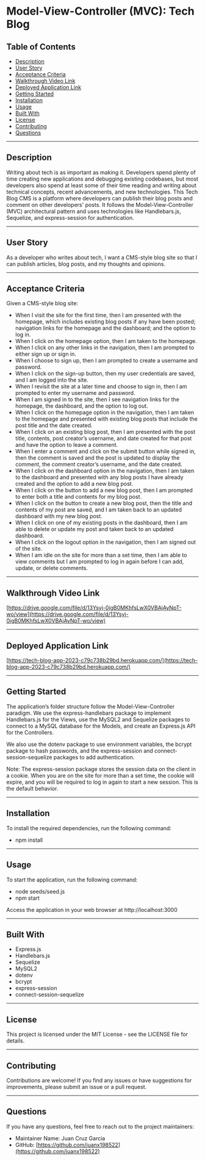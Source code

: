 # Model-View-Controller (MVC): Tech Blog

## Table of Contents
- [Description](#description)
- [User Story](#user-story)
- [Acceptance Criteria](#acceptance-criteria)
- [Walkthrough Video Link](#walkthrough-video-link)
- [Deployed Application Link](#deployed-application-link)
- [Getting Started](#getting-started)
- [Installation](#installation)
- [Usage](#usage)
- [Built With](#built-with)
- [License](#license)
- [Contributing](#contributing)
- [Questions](#questions)

---

## Description

Writing about tech is as important as making it. Developers spend plenty of time creating new applications and debugging existing codebases, but most developers also spend at least some of their time reading and writing about technical concepts, recent advancements, and new technologies. This Tech Blog CMS is a platform where developers can publish their blog posts and comment on other developers' posts. It follows the Model-View-Controller (MVC) architectural pattern and uses technologies like Handlebars.js, Sequelize, and express-session for authentication.

---

## User Story

As a developer who writes about tech, I want a CMS-style blog site so that I can publish articles, blog posts, and my thoughts and opinions.

---

## Acceptance Criteria

Given a CMS-style blog site:

- When I visit the site for the first time, then I am presented with the homepage, which includes existing blog posts if any have been posted; navigation links for the homepage and the dashboard; and the option to log in.
- When I click on the homepage option, then I am taken to the homepage.
- When I click on any other links in the navigation, then I am prompted to either sign up or sign in.
- When I choose to sign up, then I am prompted to create a username and password.
- When I click on the sign-up button, then my user credentials are saved, and I am logged into the site.
- When I revisit the site at a later time and choose to sign in, then I am prompted to enter my username and password.
- When I am signed in to the site, then I see navigation links for the homepage, the dashboard, and the option to log out.
- When I click on the homepage option in the navigation, then I am taken to the homepage and presented with existing blog posts that include the post title and the date created.
- When I click on an existing blog post, then I am presented with the post title, contents, post creator’s username, and date created for that post and have the option to leave a comment.
- When I enter a comment and click on the submit button while signed in, then the comment is saved and the post is updated to display the comment, the comment creator’s username, and the date created.
- When I click on the dashboard option in the navigation, then I am taken to the dashboard and presented with any blog posts I have already created and the option to add a new blog post.
- When I click on the button to add a new blog post, then I am prompted to enter both a title and contents for my blog post.
- When I click on the button to create a new blog post, then the title and contents of my post are saved, and I am taken back to an updated dashboard with my new blog post.
- When I click on one of my existing posts in the dashboard, then I am able to delete or update my post and taken back to an updated dashboard.
- When I click on the logout option in the navigation, then I am signed out of the site.
- When I am idle on the site for more than a set time, then I am able to view comments but I am prompted to log in again before I can add, update, or delete comments.

---

## Walkthrough Video Link
[https://drive.google.com/file/d/13Ysyj-0igB0MKhfsLwX0VBAjAyNpT-wo/view](https://drive.google.com/file/d/13Ysyj-0igB0MKhfsLwX0VBAjAyNpT-wo/view)

---

## Deployed Application Link
[https://tech-blog-app-2023-c79c738b29bd.herokuapp.com/](https://tech-blog-app-2023-c79c738b29bd.herokuapp.com/)

---

## Getting Started

The application’s folder structure follow the Model-View-Controller paradigm. We use the express-handlebars package to implement Handlebars.js for the Views, use the MySQL2 and Sequelize packages to connect to a MySQL database for the Models, and create an Express.js API for the Controllers.

We also use the dotenv package to use environment variables, the bcrypt package to hash passwords, and the express-session and connect-session-sequelize packages to add authentication.

Note: The express-session package stores the session data on the client in a cookie. When you are on the site for more than a set time, the cookie will expire, and you will be required to log in again to start a new session. This is the default behavior.

---

## Installation

To install the required dependencies, run the following command:
- npm install

---

## Usage
To start the application, run the following command:
- node seeds/seed.js
- npm start

Access the application in your web browser at http://localhost:3000

---

## Built With
- Express.js
- Handlebars.js
- Sequelize
- MySQL2
- dotenv
- bcrypt
- express-session
- connect-session-sequelize

---
## License
This project is licensed under the MIT License - see the LICENSE file for details.

---

## Contributing
Contributions are welcome! If you find any issues or have suggestions for improvements, please submit an issue or a pull request.

---

## Questions
If you have any questions, feel free to reach out to the project maintainers:

- Maintainer Name: Juan Cruz Garcia
- GitHub: [https://github.com/juanx198522](https://github.com/juanx198522)

